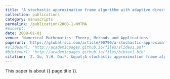 ```yaml
---
title: "A stochastic approximation frame algorithm with adaptive directions"
collection: publications
category: manuscripts
permalink: /publication/2008-1-NMTMA
#excerpt: ''
date: 2008-01-01
venue: 'Numerical Mathematics: Theory, Methods and Applications'
paperurl: 'https://global-sci.com/article/90790/a-stochastic-approximation-frame-algorithm-with-adaptive-directions'
#slidesurl: 'http://academicpages.github.io/files/slides1.pdf'
#bibtexurl: 'http://academicpages.github.io/files/bibtex1.bib'
citation: 'Z. Xu, Y.H. Dai*. &quot;A stochastic approximation frame algorithm with adaptive directions.&quot; <i>Numerical Mathematics: Theory, Methods and Applications</i>. 1(4):460-474, 2008.'
---
```


This paper is about {{ page.title }}.
